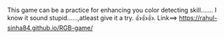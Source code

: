 
This game can be a practice for enhancing you color detecting skill.......
    I know it sound stupid......,atleast give it a try.
    👍👍👍.
Link==> https://rahul-sinha84.github.io/RGB-game/
